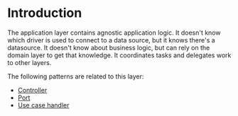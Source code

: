 # Introduction

The application layer contains agnostic application logic. It doesn't know which
driver is used to connect to a data source, but it knows there's a datasource.
It doesn't know about business logic, but can rely on the domain layer to get
that knowledge. It coordinates tasks and delegates work to other layers.

The following patterns are related to this layer:
- [Controller](./patterns/controller.md)
- [Port](./patterns/port.md)
- [Use case handler](./patterns/port.md)

